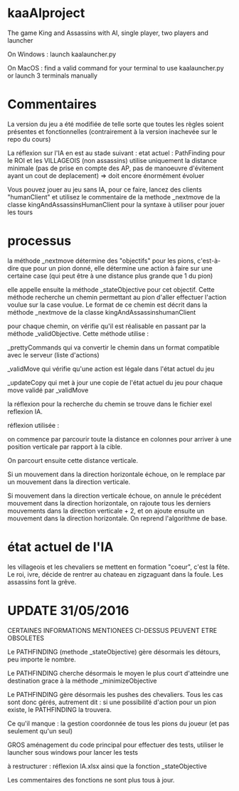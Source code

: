 # kaaAIproject
The game King and Assassins with AI, single player, two players and launcher

On Windows : launch kaalauncher.py

On MacOS : find a valid command for your terminal to use kaalauncher.py
		   or launch 3 terminals manually
		   
# Commentaires

La version du jeu a été modifiée de telle sorte que toutes les règles 
soient présentes et fonctionnelles (contrairement à la version inachevée sur
le repo du cours)

La réflexion sur l'IA en est au stade suivant :
	etat actuel : PathFinding pour le ROI et les VILLAGEOIS (non assassins)
	utilise uniquement la distance minimale (pas de prise en compte des AP, pas de manoeuvre d'évitement ayant un cout de deplacement)
	=> doit encore énormément évoluer
	
Vous pouvez jouer au jeu sans IA, pour ce faire, lancez des clients "humanClient"
et utilisez le commentaire de la methode _nextmove de la classe kingAndAssassinsHumanClient
pour la syntaxe à utiliser pour jouer les tours
	
# processus

la méthode _nextmove détermine des "objectifs" pour les pions, c'est-à-dire
que pour un pion donné, elle détermine une action à faire sur une certaine
case (qui peut être à une distance plus grande que 1 du pion)

elle appelle ensuite la méthode _stateObjective pour cet objectif. Cette
méthode recherche un chemin permettant au pion d'aller effectuer l'action
voulue sur la case voulue. Le format de ce chemin est décrit dans
la méthode _nextmove de la classe kingAndAssassinshumanClient

pour chaque chemin, on vérifie qu'il est réalisable en passant par la 
méthode _validObjective. Cette méthode utilise :

_prettyCommands qui va convertir le chemin dans un format compatible
avec le serveur (liste d'actions)

_validMove qui vérifie qu'une action est légale dans l'état actuel du jeu

_updateCopy qui met à jour une copie de l'état actuel du jeu pour chaque
move validé par _validMove


la réflexion pour la recherche du chemin se trouve dans le fichier exel 
reflexion IA. 

réflexion utilisée : 

on commence par parcourir toute la distance en colonnes pour arriver 
à une position verticale par rapport à la cible.

On parcourt ensuite cette distance verticale.

Si un mouvement dans la direction horizontale échoue, on le remplace
par un mouvement dans la direction verticale.

Si mouvement dans la direction verticale échoue, on annule le précédent
mouvement dans la direction horizontale, on rajoute tous les derniers
mouvements dans la direction verticale + 2, et on ajoute ensuite
un mouvement dans la direction horizontale.
On reprend l'algorithme de base.


# état actuel de l'IA

les villageois et les chevaliers se mettent en formation "coeur", c'est la
fête. Le roi, ivre, décide de rentrer au chateau en zigzaguant dans la foule.
Les assassins font la grêve.

# UPDATE 31/05/2016

CERTAINES INFORMATIONS MENTIONEES CI-DESSUS PEUVENT ETRE OBSOLETES

Le PATHFINDING (methode _stateObjective) gère désormais les détours, peu
importe le nombre.

Le PATHFINDING cherche désormais le moyen le plus court d'atteindre une 
destination grace à la méthode _minimizeObjective

Le PATHFINDING gère désormais les pushes des chevaliers. Tous les cas sont
donc gérés, autrement dit : si une possibilité d'action pour un pion existe, 
le PATHFINDING la trouvera.

Ce qu'il manque : la gestion coordonnée de tous les pions du joueur (et pas seulement
qu'un seul)

GROS aménagement du code principal pour effectuer des tests, 
utiliser le launcher sous windows pour lancer les tests

à restructurer : réflexion IA.xlsx ainsi que la fonction _stateObjective

Les commentaires des fonctions ne sont plus tous à jour.